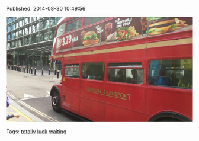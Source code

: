 


Published: 2014-08-30 10:49:56

![](96161630877-0.jpg)

Tags: [totally](tag-totally.md) [luck](tag-luck.md) [waiting](tag-waiting.md)
